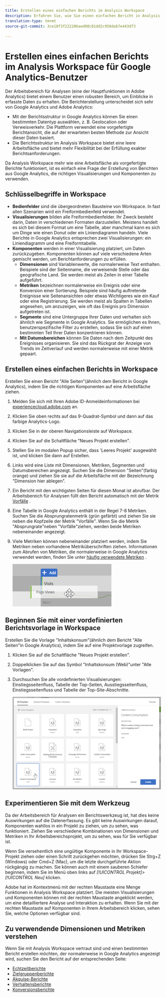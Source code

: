 ```yaml
---
title: Erstellen eines einfachen Berichts im Analysis Workspace
description: Erfahren Sie, wie Sie einen einfachen Bericht in Analysis Workspace in einem Format erstellen, das auf Benutzer ausgerichtet ist, die mit Drittanbieter-Tools wie Google Analytics vertraut sind.
translation-type: tm+mt
source-git-commit: 3ce18f3f222286aed08c81dd2c958dab7e443df3

---
```



# Erstellen eines einfachen Berichts im Analysis Workspace für Google Analytics-Benutzer

Der Arbeitsbereich für Analysen (eine der Hauptfunktionen in Adobe Analytics) bietet einem Benutzer einen robusten Bereich, um Einblicke in erfasste Daten zu erhalten. Die Berichterstellung unterscheidet sich sehr von Google Analytics und Adobe Analytics:

* Mit der Berichtsstruktur in Google Analytics können Sie einen bestimmten Datentyp auswählen, z. B. Geolocation oder Verweisverkehr. Die Plattform verwendet eine vorgefertigte Berichtansicht, die auf der erwarteten besten Methode zur Ansicht dieser Daten basiert.
* Die Berichtsstruktur im Analysis Workspace bietet eine leere Arbeitsfläche und bietet mehr Flexibilität bei der Erfüllung exakter Berichtsanforderungen.

Da Analysis Workspace mehr wie eine Arbeitsfläche als vorgefertigte Berichte funktioniert, ist es einfach eine Frage der Erstellung von Berichten aus Google Analytics, die richtigen Visualisierungen und Komponenten zu verwenden.

## Schlüsselbegriffe in Workspace

* **Bedienfelder** sind die übergeordneten Bausteine von Workspace. In fast allen Szenarien wird ein Freiformbedienfeld verwendet.
* **Visualisierungen** bilden alle Freiformbedienfelder. Ihr Zweck besteht darin, Daten in verschiedenen Formaten darzustellen. Meistens handelt es sich bei diesem Format um eine Tabelle, aber manchmal kann es sich um Dinge wie einen Donut oder ein Liniendiagramm handeln. Viele Berichte in Google Analytics entsprechen zwei Visualisierungen: ein Liniendiagramm und eine Freiformtabelle.
* **Komponenten** werden in einer Visualisierung platziert, um Daten zurückzugeben. Komponenten können auf viele verschiedene Arten gemischt werden, um Berichtanforderungen zu erfüllen.
   * **Dimensionen** sind Variablenwerte, die normalerweise Text enthalten. Beispiele sind der Seitenname, die verweisende Stelle oder das geografische Land. Sie werden meist als Zeilen in einer Tabelle aufgeführt.
   * **Metriken** bezeichnen normalerweise ein Ereignis oder eine Konversion einer Sortierung. Beispiele sind häufig auftretende Ereignisse wie Seitenansichten oder etwas Wichtigeres wie ein Kauf oder eine Registrierung. Sie werden meist als Spalten in Tabellen angesehen, um anzuzeigen, wie oft das Ereignis pro Dimension aufgetreten ist.
   * **Segmente** sind eine Untergruppe Ihrer Daten und verhalten sich ähnlich wie Segmente in Google Analytics. Sie ermöglichen es Ihnen, benutzerspezifische Filter zu erstellen, sodass Sie sich auf einen bestimmten Teil Ihrer Daten konzentrieren können.
   * **Mit Datumsbereichen** können Sie Daten nach dem Zeitpunkt des Ereignisses organisieren. Sie sind das Rückgrat der Anzeige von Trends im Zeitverlauf und werden normalerweise mit einer Metrik gepaart.

## Erstellen eines einfachen Berichts in Workspace

Erstellen Sie einen Bericht "Alle Seiten"(ähnlich dem Bericht in Google Analytics), indem Sie die richtigen Komponenten auf eine Arbeitsfläche ziehen.

1. Melden Sie sich mit Ihren Adobe ID-Anmeldeinformationen bei [experiencecloud.adobe.com](https://experiencecloud.adobe.com) an.
2. Klicken Sie oben rechts auf das 9-Quadrat-Symbol und dann auf das farbige Analytics-Logo.
3. Klicken Sie in der oberen Navigationsleiste auf Workspace.
4. Klicken Sie auf die Schaltfläche "Neues Projekt erstellen".
5. Stellen Sie im modalen Popup sicher, dass 'Leeres Projekt' ausgewählt ist, und klicken Sie dann auf Erstellen.
6. Links wird eine Liste mit Dimensionen, Metriken, Segmenten und Datumsbereichen angezeigt. Suchen Sie die Dimension "Seiten"(farbig orange) und ziehen Sie sie auf die Arbeitsfläche mit der Bezeichnung "Dimension hier ablegen".
7. Ein Bericht mit den wichtigsten Seiten für diesen Monat ist abrufbar. Der Arbeitsbereich für Analysen füllt den Bericht automatisch mit der Metrik [Vorfälle](/help/components/c-variables/c-metrics/metrics-occurrences.md) .
8. Eine Tabelle in Google Analytics enthält in der Regel 7-8 Metriken. Suchen Sie die Absprungratenmetrik (grün gefärbt) und ziehen Sie sie neben die Kopfzeile der Metrik "Vorfälle". Wenn Sie die Metrik "Absprungrate"neben "Vorfälle"ziehen, werden beide Metriken nebeneinander angezeigt.
9. Viele Metriken können nebeneinander platziert werden, indem Sie Metriken neben vorhandene Metriküberschriften ziehen. Informationen zum Abrufen von Metriken, die normalerweise in Google Analytics verwendet werden, finden Sie unter [häufig verwendete Metriken](common-metrics.md) .

   ![Neue Metrik](/help/technotes/ga-to-aa//assets/new_metric.png)

## Beginnen Sie mit einer vordefinierten Berichtsvorlage in Workspace

Erstellen Sie die Vorlage "Inhaltskonsum"(ähnlich dem Bericht "Alle Seiten"in Google Analytics), indem Sie auf eine Projektvorlage zugreifen.

1. Klicken Sie auf die Schaltfläche "Neues Projekt erstellen".
2. Doppelklicken Sie auf das Symbol "Inhaltskonsum (Web)"unter "Alle Vorlagen".
3. Durchsuchen Sie alle vordefinierten Visualisierungen: Einstiegsseitenfluss, Tabelle der Top-Seiten, Ausstiegsseitenfluss, Einstiegsseitenfluss und Tabelle der Top-Site-Abschnitte.

   ![Vorlagenauswahl](/help/technotes/ga-to-aa/assets/content_consumption_template.png)

## Experimentieren Sie mit dem Werkzeug

Da der Arbeitsbereich für Analysen ein Berichtswerkzeug ist, hat dies keine Auswirkungen auf die Datenerfassung. Es gibt keine Auswirkungen darauf, Komponenten wahllos in ein Projekt zu ziehen, um zu sehen, was funktioniert. Ziehen Sie verschiedene Kombinationen von Dimensionen und Metriken in Ihr Arbeitsbereichsprojekt, um zu sehen, was für Sie verfügbar ist.

Wenn Sie versehentlich eine ungültige Komponente in Ihr Workspace-Projekt ziehen oder einen Schritt zurückgehen möchten, drücken Sie Strg+Z (Windows) oder Cmd+Z (Mac), um die letzte durchgeführte Aktion rückgängig zu machen. Sie können auch mit einem sauberen Schiefer beginnen, indem Sie im Menü oben links auf *[!UICONTROL Projekt]&gt;[!UICONTROL Neu]* klicken.

Adobe hat im Kontextmenü mit der rechten Maustaste eine Menge Funktionen in Analysis Workspace platziert. Die meisten Visualisierungen und Komponenten können mit der rechten Maustaste angeklickt werden, um eine detailliertere Analyse und Interaktion zu erhalten. Wenn Sie mit der rechten Maustaste auf Komponenten in Ihrem Arbeitsbereich klicken, sehen Sie, welche Optionen verfügbar sind.

## Zu verwendende Dimensionen und Metriken verstehen

Wenn Sie mit Analysis Workspace vertraut sind und einen bestimmten Bericht erstellen möchten, der normalerweise in Google Analytics angezeigt wird, suchen Sie den Bericht auf der entsprechenden Seite:

* [Echtzeitberichte](realtime-reports.md)
* [Zielgruppenberichte](audience-reports.md)
* [Akquise-Berichte](acquisition-reports.md)
* [Verhaltensberichte](behavior-reports.md)
* [Konversionsberichte](conversions-reports.md)
